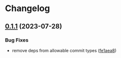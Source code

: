 # Changelog

## [0.1.1](https://github.com/carbon-design-system/telemetrics-js/compare/0.1.0...v0.1.1) (2023-07-28)


### Bug Fixes

* remove deps from allowable commit types ([fe1aea8](https://github.com/carbon-design-system/telemetrics-js/commit/fe1aea80d96f5f2dbf37e75ab56dfa2b8780fd5b))

